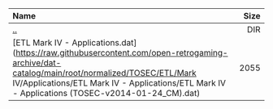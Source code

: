 |Name|Size|
|:---|---:|
|[..](../index.html)|DIR|
|[ETL Mark IV - Applications.dat](https://raw.githubusercontent.com/open-retrogaming-archive/dat-catalog/main/root/normalized/TOSEC/ETL/Mark IV/Applications/ETL Mark IV - Applications/ETL Mark IV - Applications (TOSEC-v2014-01-24_CM).dat)|2055|
